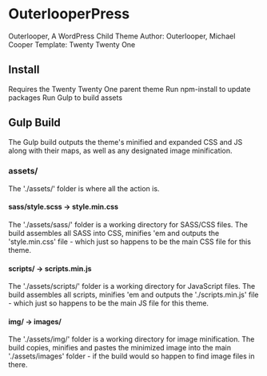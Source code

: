 # OuterlooperPress

Outerlooper, A WordPress Child Theme
Author: Outerlooper, Michael Cooper
Template: Twenty Twenty One

## Install
Requires the Twenty Twenty One parent theme
Run npm-install to update packages
Run Gulp to build assets

## Gulp Build
The Gulp build outputs the theme's minified and expanded CSS and JS along with their maps, as well as any designated image minification.

### assets/
The './assets/' folder is where all the action is.

#### sass/style.scss -> style.min.css
The './assets/sass/' folder is a working directory for SASS/CSS files. The build assembles all SASS into CSS, minifies 'em and outputs the 'style.min.css' file - which just so happens to be the main CSS file for this theme.

#### scripts/ -> scripts.min.js
The './assets/scripts/' folder is a working directory for JavaScript files. The build assembles all scripts, minifies 'em and outputs the './scripts.min.js' file - which just so happens to be the main JS file for this theme.

#### img/ -> images/
The './assets/img/' folder is a working directory for image minification. The build copies, minifies and pastes the minimized image into the main './assets/images' folder - if the build would so happen to find image files in there.

